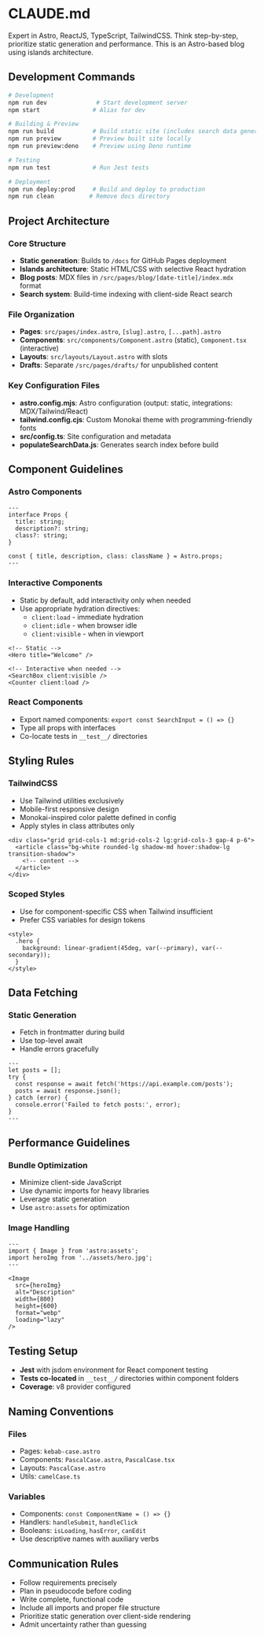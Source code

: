 # CLAUDE.md

Expert in Astro, ReactJS, TypeScript, TailwindCSS. Think step-by-step, prioritize static generation and performance. This is an Astro-based blog using islands architecture.

## Development Commands

```bash
# Development
npm run dev              # Start development server
npm start               # Alias for dev

# Building & Preview
npm run build           # Build static site (includes search data generation)
npm run preview         # Preview built site locally
npm run preview:deno    # Preview using Deno runtime

# Testing
npm run test            # Run Jest tests

# Deployment
npm run deploy:prod     # Build and deploy to production
npm run clean          # Remove docs directory
```

## Project Architecture

### Core Structure
- **Static generation**: Builds to `/docs` for GitHub Pages deployment
- **Islands architecture**: Static HTML/CSS with selective React hydration
- **Blog posts**: MDX files in `/src/pages/blog/[date-title]/index.mdx` format
- **Search system**: Build-time indexing with client-side React search

### File Organization
- **Pages**: `src/pages/index.astro`, `[slug].astro`, `[...path].astro`
- **Components**: `src/components/Component.astro` (static), `Component.tsx` (interactive)
- **Layouts**: `src/layouts/Layout.astro` with slots
- **Drafts**: Separate `/src/pages/drafts/` for unpublished content

### Key Configuration Files
- **astro.config.mjs**: Astro configuration (output: static, integrations: MDX/Tailwind/React)
- **tailwind.config.cjs**: Custom Monokai theme with programming-friendly fonts
- **src/config.ts**: Site configuration and metadata
- **populateSearchData.js**: Generates search index before build

## Component Guidelines

### Astro Components
```astro
---
interface Props {
  title: string;
  description?: string;
  class?: string;
}

const { title, description, class: className } = Astro.props;
---
```

### Interactive Components
- Static by default, add interactivity only when needed
- Use appropriate hydration directives:
  - `client:load` - immediate hydration
  - `client:idle` - when browser idle
  - `client:visible` - when in viewport

```astro
<!-- Static -->
<Hero title="Welcome" />

<!-- Interactive when needed -->
<SearchBox client:visible />
<Counter client:load />
```

### React Components
- Export named components: `export const SearchInput = () => {}`
- Type all props with interfaces
- Co-locate tests in `__test__/` directories

## Styling Rules

### TailwindCSS
- Use Tailwind utilities exclusively
- Mobile-first responsive design
- Monokai-inspired color palette defined in config
- Apply styles in class attributes only

```astro
<div class="grid grid-cols-1 md:grid-cols-2 lg:grid-cols-3 gap-4 p-6">
  <article class="bg-white rounded-lg shadow-md hover:shadow-lg transition-shadow">
    <!-- content -->
  </article>
</div>
```

### Scoped Styles
- Use for component-specific CSS when Tailwind insufficient
- Prefer CSS variables for design tokens

```astro
<style>
  .hero {
    background: linear-gradient(45deg, var(--primary), var(--secondary));
  }
</style>
```

## Data Fetching

### Static Generation
- Fetch in frontmatter during build
- Use top-level await
- Handle errors gracefully

```astro
---
let posts = [];
try {
  const response = await fetch('https://api.example.com/posts');
  posts = await response.json();
} catch (error) {
  console.error('Failed to fetch posts:', error);
}
---
```

## Performance Guidelines

### Bundle Optimization
- Minimize client-side JavaScript
- Use dynamic imports for heavy libraries
- Leverage static generation
- Use `astro:assets` for optimization

### Image Handling
```astro
---
import { Image } from 'astro:assets';
import heroImg from '../assets/hero.jpg';
---

<Image
  src={heroImg}
  alt="Description"
  width={800}
  height={600}
  format="webp"
  loading="lazy"
/>
```

## Testing Setup
- **Jest** with jsdom environment for React component testing
- **Tests co-located** in `__test__/` directories within component folders
- **Coverage**: v8 provider configured

## Naming Conventions

### Files
- Pages: `kebab-case.astro`
- Components: `PascalCase.astro`, `PascalCase.tsx`
- Layouts: `PascalCase.astro`
- Utils: `camelCase.ts`

### Variables
- Components: `const ComponentName = () => {}`
- Handlers: `handleSubmit`, `handleClick`
- Booleans: `isLoading`, `hasError`, `canEdit`
- Use descriptive names with auxiliary verbs

## Communication Rules
- Follow requirements precisely
- Plan in pseudocode before coding
- Write complete, functional code
- Include all imports and proper file structure
- Prioritize static generation over client-side rendering
- Admit uncertainty rather than guessing